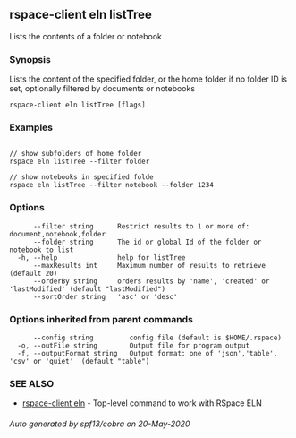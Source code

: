 ## rspace-client eln listTree

Lists the contents of a folder or notebook

### Synopsis

Lists the content of the specified folder, or the home folder if no folder ID is set,
	  optionally filtered by documents or notebooks

```
rspace-client eln listTree [flags]
```

### Examples

```

// show subfolders of home folder
rspace eln listTree --filter folder

// show notebooks in specified folde
rspace eln listTree --filter notebook --folder 1234

```

### Options

```
      --filter string      Restrict results to 1 or more of: document,notebook,folder
      --folder string      The id or global Id of the folder or notebook to list
  -h, --help               help for listTree
      --maxResults int     Maximum number of results to retrieve (default 20)
      --orderBy string     orders results by 'name', 'created' or 'lastModified' (default "lastModified")
      --sortOrder string   'asc' or 'desc'
```

### Options inherited from parent commands

```
      --config string         config file (default is $HOME/.rspace)
  -o, --outFile string        Output file for program output
  -f, --outputFormat string   Output format: one of 'json','table', 'csv' or 'quiet'  (default "table")
```

### SEE ALSO

* [rspace-client eln](rspace-client_eln.md)	 - Top-level command to work with RSpace ELN

###### Auto generated by spf13/cobra on 20-May-2020
